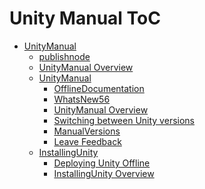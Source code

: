Unity Manual ToC
================
 - [UnityManual]()
	 - [publishnode](publishnode.md)
	 - [UnityManual Overview](UpdateFileNamePM)
	 - [UnityManual]()
		 - [OfflineDocumentation](OfflineDocumentation.md)
		 - [WhatsNew56](WhatsNew56.md)
		 - [UnityManual Overview](UnityManual_1.md)
		 - [Switching between Unity versions](SwitchingDocumentationVersions.md)
		 - [ManualVersions](ManualVersions.md)
		 - [Leave Feedback](LeaveFeedback.md)
	 - [InstallingUnity]()
		 - [Deploying Unity Offline](DeployingUnityOffline.md)
		 - [InstallingUnity Overview](InstallingUnity.md)

